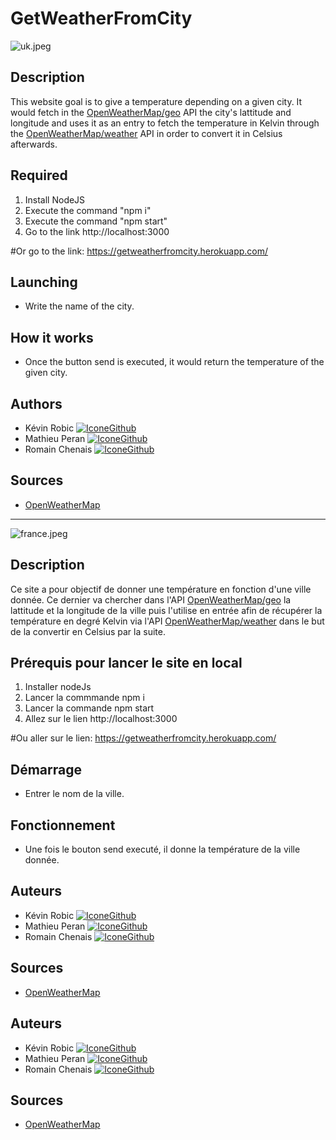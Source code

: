 # GetWeatherFromCity

![uk.jpeg](https://i.imgur.com/R0bJiRe.jpeg)

## Description

This website goal is to give a temperature depending on a given city. It would fetch in the [OpenWeatherMap/geo](https://openweathermap.org/api) API the city's lattitude and longitude and uses it as an entry to fetch the temperature in Kelvin through the [OpenWeatherMap/weather](https://openweathermap.org/api) API in order to convert it in Celsius afterwards.

## Required

1. Install NodeJS
2. Execute the command "npm i"
3. Execute the command "npm start"
4. Go to the link http://localhost:3000

#Or
go to the link: https://getweatherfromcity.herokuapp.com/

## Launching

- Write the name of the city.

## How it works


- Once the button send is executed, it would return the temperature of the given city.

## Authors

* Kévin Robic [![IconeGithub](https://img.shields.io/badge/GitHub-100000?style=for-the-badge&logo=github&logoColor=white)](https://github.com/Kero3333) 
* Mathieu Peran [![IconeGithub](https://img.shields.io/badge/GitHub-100000?style=for-the-badge&logo=github&logoColor=white)](https://github.com/Mathieu-URA)
* Romain Chenais [![IconeGithub](https://img.shields.io/badge/GitHub-100000?style=for-the-badge&logo=github&logoColor=white)](https://github.com/naorimsenchai)

## Sources

- [OpenWeatherMap](https://openweathermap.org/api)

---

![france.jpeg](https://imgur.com/fWPMDC3.jpeg)

## Description

Ce site a pour objectif de donner une température en fonction d'une ville donnée. Ce dernier va chercher dans l'API [OpenWeatherMap/geo](https://openweathermap.org/api) la lattitude et la longitude de la ville puis l'utilise en entrée afin de récupérer la température en degré Kelvin via l'API [OpenWeatherMap/weather](https://openweathermap.org/api) dans le but de la convertir en Celsius par la suite.

## Prérequis pour lancer le site en local

1. Installer nodeJs
2. Lancer la commmande npm i
3. Lancer la commande npm start
4. Allez sur le lien http://localhost:3000

#Ou 
aller sur le lien: https://getweatherfromcity.herokuapp.com/

## Démarrage

- Entrer le nom de la ville.

## Fonctionnement

- Une fois le bouton send executé, il donne la température de la ville donnée.

## Auteurs

* Kévin Robic [![IconeGithub](https://img.shields.io/badge/GitHub-100000?style=for-the-badge&logo=github&logoColor=white)](https://github.com/Kero3333) 
* Mathieu Peran [![IconeGithub](https://img.shields.io/badge/GitHub-100000?style=for-the-badge&logo=github&logoColor=white)](https://github.com/Mathieu-URA)
* Romain Chenais [![IconeGithub](https://img.shields.io/badge/GitHub-100000?style=for-the-badge&logo=github&logoColor=white)](https://github.com/naorimsenchai)

## Sources

- [OpenWeatherMap](https://openweathermap.org/api)

## Auteurs

* Kévin Robic [![IconeGithub](https://img.shields.io/badge/GitHub-100000?style=for-the-badge&logo=github&logoColor=white)](https://github.com/Kero3333) 
* Mathieu Peran [![IconeGithub](https://img.shields.io/badge/GitHub-100000?style=for-the-badge&logo=github&logoColor=white)](https://github.com/Mathieu-URA)
* Romain Chenais [![IconeGithub](https://img.shields.io/badge/GitHub-100000?style=for-the-badge&logo=github&logoColor=white)](https://github.com/naorimsenchai)

## Sources

- [OpenWeatherMap](https://openweathermap.org/api)
